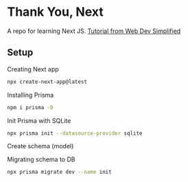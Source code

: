 # Thank You, Next

A repo for learning Next JS. [Tutorial from Web Dev Simplified](https://youtu.be/NgayZAuTgwM)

## Setup

Creating Next app
```bash
npx create-next-app@latest
```

Installing Prisma
```bash
npm i prisma -D
```

Init Prisma with SQLite
```bash
npx prisma init --datasource-provider sqlite
```

Create schema (model)

Migrating schema to DB
```bash
npx prisma migrate dev --name init
```

